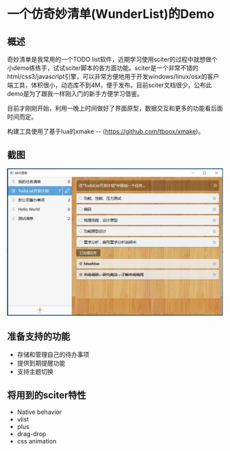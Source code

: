 # 一个仿奇妙清单(WunderList)的Demo

## 概述

奇妙清单是我常用的一个TODO list软件，近期学习使用sciter的过程中就想做个小demo练练手，试试sciter脚本的各方面功能。sciter是一个非常不错的html/css3/javascript引擎，可以非常方便地用于开发windows/linux/osx的客户端工具，体积很小，动态库不到4M，便于发布。目前sciter文档很少，公布此demo是为了跟我一样刚入门的新手方便学习借鉴。

目前才刚刚开始，利用一晚上时间做好了界面原型，数据交互和更多的功能看后面时间而定。

构建工具使用了基于lua的xmake -- (https://github.com/tboox/xmake)。

## 截图

![主界面截图](screenshot/TodoList.jpg)

## 准备支持的功能

* 存储和管理自己的待办事项
* 提供到期提醒功能
* 支持主题切换

## 将用到的sciter特性

* Native behavior
* vlist
* plus
* drag-drop
* css animation
